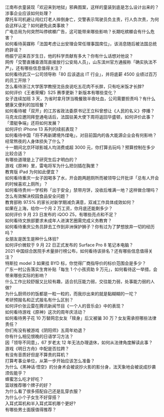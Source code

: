江南布衣童装现「欢迎来到地狱」邪典图案，这样的童装到底是怎么设计出来的？涉事企业应该如何处理？  
摩托车司机避让闯红灯老人摔倒身亡，交警表示驾驶员负主责，行人负次责，为何会这样认定？如何避免此类事故？  
广电总局为何突然叫停槟榔广告，这可能带来哪些影响？长期吃槟榔会有什么危害？  
如何看待英媒称「法国考虑让出安理会常任理事国席位」，该消息随后被法国总统府辟谣？  
杨振宁迎来百岁生日，他的科学贡献有多大？你有什么话想对他说？  
网传「交警直播查酒驾直接放行公安局人员」，山东滨州官方通报称「确实执法不严」，还有哪些信息值得关注？  
如何看待武汉一公司领导称「80 后该退出 IT 行业」，并将底薪 4500 业绩过百万的员工开除？  
怎么看待浙江大学医学教授沈岳良说吃五花肉不长胖，只有吃米饭才长胖?  
如何评价《王者荣耀》S25 赛季更新？新版本有哪些变化？  
女子连续加班 3 天，为省时拿月饼当晚餐致半夜吐血，公司需要担责吗？有什么健康又便利的加班餐？  
如何看待被「双开」的江苏省政法委原书记王立科曾想让《人民的名义》停播？  
马克龙应邀同拜登通电话后，法国驻美大使下周将返回华盛顿，如何评价此事？「潜艇争端」还将如何发展？  
如何评价 iPhone 13 系列的续航表现？  
如何看待中国「将不再新建境外煤电」，对目前国内的各大能源企业会有何影响？  
经常熬夜的人身体损失了什么？  
十一期间北京环球影城人均消费或超 3000 元，你打算去玩吗？预算控制在多少比较合适？  
有哪些道理是上了研究生后才明白的？  
游戏《原神》里，雷电将军为什么把剑插在胸里？  
教育版 iPad 为何如此便宜？  
如何看待重庆一女子因喝多了水，开会跑两趟厕所而被领导公开批评「总有人开会的时候喜欢上厕所」？  
如何看待贵州一学校称「出于安全」禁带月饼，没收后堆满一地？这样做合理吗？怎么有效解决校园食品安全问题？  
教育部称 97.5% 的家长对新学期减负满意，双减工作具体成效如何？  
如果在上海，给你一个月 2 万工资，你月底还能剩多少？  
如何评价 9 月 23 日发布的 iQOO Z5，有哪些亮点和不足？  
如何看待文旅部要求未成年人进演艺圈需完成义务教育？  
如何看待重庆公务员辞去工作到非洲保护狮子？你有过为了梦想放弃一切的经历吗？  
女朋友是医生是种什么体验?  
如何评价微软于 9 月 22 日正式发布的 Surface Pro 8 笔记本电脑？  
2021 中国综合医院手术量排行榜公布，如何看待该排名？还有哪些信息值得关注？  
特斯拉 model 3 如果挂 BYD 标，你觉得厂商指导价的标价范围会是多少？  
广东一村公告落实生育补贴「每生 1 个小孩资助 9 万元」，如何看待这一举措，会带来哪些实际的影响？  
什么工作比较舒服又比较有趣，适合抗压能力弱，交往能力弱，处事能力弱的人做?  
为什么厨师炒的饭都是一粒一粒的，而我炒出来的就是黏糊糊的一坨？  
考研预报名和正式报名有什么区别？  
如何评价张云雷在腾讯新闻节目《一个人的音乐会》中的表现？  
如何看待游戏《原神》这次的周年庆活动？  
如何看待男子花 10 万替网恋女友「赎身」后又被骗 30 万？女友需承担哪些法律责任？  
你们有没有被游戏《阴阳师》五周年劝退？  
你有什么相见恨晚的日语学习方法？  
因「领导不同意」，67 岁老太 12 年无法办理退休，如何从法律角度解读此事？  
游戏《明日方舟》中配是否拉跨？  
有没有音质好但是不算贵的耳机？  
打算考事业单位，从第一步开始应该怎么准备？  
为什么《黑神话·悟空》的分身术会被说抄火影的影分身，法天象地会被说成抄袭须佐能乎？  
蜂蜜怎么吃才好吃？  
篮球推荐哪个牌子的好？  
为什么看了很多搭配自己还是乱穿衣服？  
为什么小个子女生不好穿搭？  
入耳式耳机和半入耳式耳机哪个更好?  
有哪些男士面膜值得推荐？  
